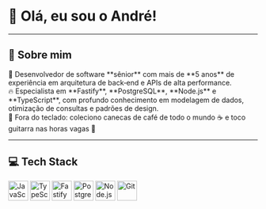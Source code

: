 <!-- 👋 Saudações -->
<h1 align="left">👋 Olá, eu sou o André!</h1>

---

## 🚀 Sobre mim

<p align="left">
  💼 Desenvolvedor de software **sênior** com mais de **5 anos** de experiência em arquitetura de back‑end e APIs de alta performance.<br>
  🔥 Especialista em **Fastify**, **PostgreSQL**, **Node.js** e **TypeScript**, com profundo conhecimento em modelagem de dados, otimização de consultas e padrões de design.<br>
  🎲 Fora do teclado: coleciono canecas de café de todo o mundo ☕ e toco guitarra nas horas vagas 🎸
</p>

---


## 💻 Tech Stack

<div align="left">
  <img src="https://cdn.jsdelivr.net/gh/devicons/devicon/icons/javascript/javascript-original.svg" height="40" alt="JavaScript" />
  <img src="https://cdn.jsdelivr.net/gh/devicons/devicon/icons/typescript/typescript-original.svg" height="40" alt="TypeScript" />
  <img src="https://cdn.jsdelivr.net/gh/devicons/devicon/icons/fastify/fastify-original.svg" height="40" alt="Fastify" />
  <img src="https://cdn.jsdelivr.net/gh/devicons/devicon/icons/postgresql/postgresql-original.svg" height="40" alt="PostgreSQL" />
  <img src="https://cdn.jsdelivr.net/gh/devicons/devicon/icons/nodejs/nodejs-original.svg" height="40" alt="Node.js" />
  <img src="https://cdn.jsdelivr.net/gh/devicons/devicon/icons/git/git-original.svg" height="40" alt="Git" />
</div>
